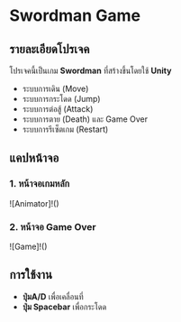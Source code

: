 # Swordman Game

## รายละเอียดโปรเจค
โปรเจคนี้เป็นเกม **Swordman** ที่สร้างขึ้นโดยใช้ **Unity**  
- ระบบการเดิน (Move)
- ระบบการกระโดด (Jump)
- ระบบการต่อสู้ (Attack)
- ระบบการตาย (Death) และ Game Over
- ระบบการรีเซ็ตเกม (Restart)


## แคปหน้าจอ

### 1. หน้าจอเกมหลัก
![Animator]!()


### 2. หน้าจอ Game Over
![Game]!()

## การใช้งาน
- **ปุ่มA/D** เพื่อเคลื่อนที่
- **ปุ่ม Spacebar** เพื่อกระโดด
